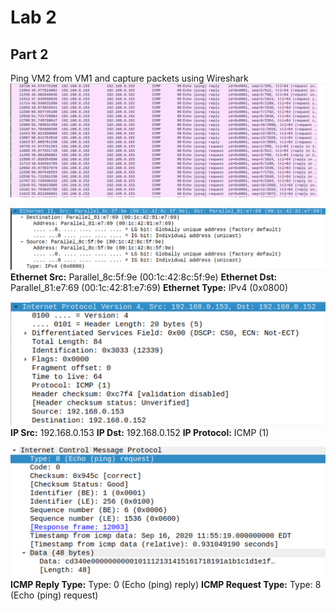 # Lab 2

## Part 2
Ping VM2 from VM1 and capture packets using Wireshark
![](packets.png)

![](ethp2.png)
**Ethernet Src:** Parallel_8c:5f:9e (00:1c:42:8c:5f:9e)
**Ethernet Dst:** Parallel_81:e7:69 (00:1c:42:81:e7:69)
**Ethernet Type:** IPv4 (0x0800)

![](ipp2.png)
**IP Src:** 192.168.0.153
**IP Dst:** 192.168.0.152
**IP Protocol:** ICMP (1)

![](reqp2.png)
**ICMP Reply Type:** Type: 0 (Echo (ping) reply)
**ICMP Request Type:** Type: 8 (Echo (ping) request)

